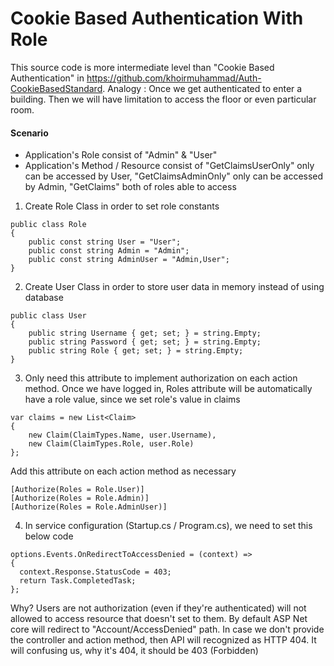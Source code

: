 # Cookie Based Authentication With Role
This source code is more intermediate level than "Cookie Based Authentication" in https://github.com/khoirmuhammad/Auth-CookieBasedStandard. Analogy : Once we get authenticated to enter a building. Then we will have limitation to access the floor or even particular room.

#### Scenario
- Application's Role consist of "Admin" & "User"
- Application's Method / Resource consist of "GetClaimsUserOnly" only can be accessed by User, "GetClaimsAdminOnly" only can be accessed by Admin, "GetClaims" both of roles able to access

1. Create Role Class in order to set role constants

```
public class Role
{
    public const string User = "User";
    public const string Admin = "Admin";
    public const string AdminUser = "Admin,User";
}
```
2. Create User Class in order to store user data in memory instead of using database

```
public class User
{
    public string Username { get; set; } = string.Empty;
    public string Password { get; set; } = string.Empty;
    public string Role { get; set; } = string.Empty;
}
```

3. Only need this attribute to implement authorization on each action method. Once we have logged in, Roles attribute will be automatically have a role value, since we set role's value in claims

```
var claims = new List<Claim>
{
    new Claim(ClaimTypes.Name, user.Username),
    new Claim(ClaimTypes.Role, user.Role)
};
```
Add this attribute on each action method as necessary
```
[Authorize(Roles = Role.User)]
[Authorize(Roles = Role.Admin)]
[Authorize(Roles = Role.AdminUser)]
```

4. In service configuration (Startup.cs / Program.cs), we need to set this below code
```
options.Events.OnRedirectToAccessDenied = (context) =>
{
  context.Response.StatusCode = 403;
  return Task.CompletedTask;
};
```

Why? Users are not authorization (even if they're authenticated) will not allowed to access resource that doesn't set to them. By default ASP Net core will redirect to "Account/AccessDenied" path. In case we don't provide the controller and action method, then API will recognized as HTTP 404. It will confusing us, why it's 404, it should be 403 (Forbidden)
